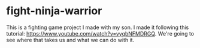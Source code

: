 # fight-ninja-warrior
This is a fighting game project I made with my son. I made it following this tutorial: https://www.youtube.com/watch?v=vyqbNFMDRGQ. We're going to see where that takes us and what we can do with it. 
